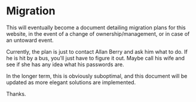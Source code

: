 Migration
===

This will eventually become a document detailing migration plans for this website, in the event of a change of ownership/management, or in case of an untoward event.

Currently, the plan is just to contact Allan Berry and ask him what to do.  If he is hit by a bus, you'll just have to figure it out.  Maybe call his wife and see if she has any idea what his passwords are.

In the longer term, this is obviously suboptimal, and this document will be updated as more elegant solutions are implemented.

Thanks.